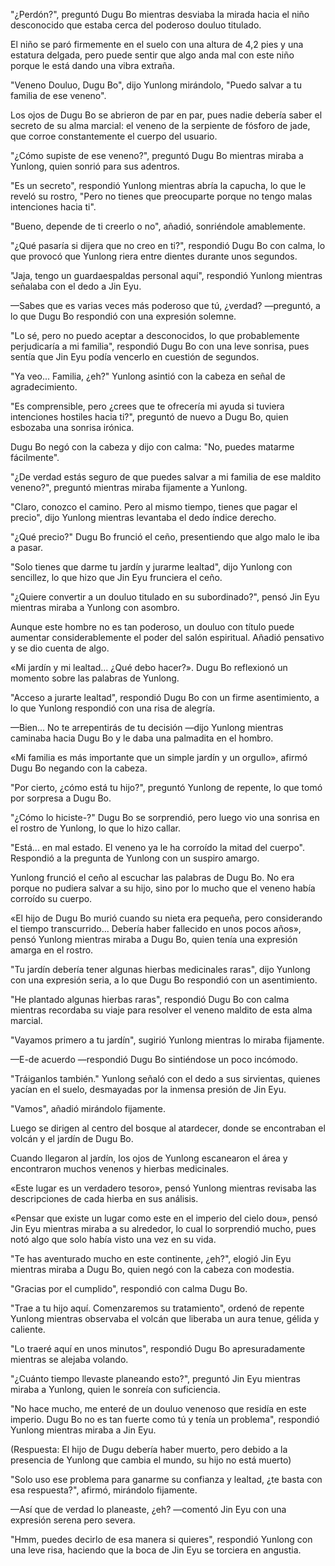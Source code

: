 
"¿Perdón?", preguntó Dugu Bo mientras desviaba la mirada hacia el niño desconocido que estaba cerca del poderoso douluo titulado.

El niño se paró firmemente en el suelo con una altura de 4,2 pies y una estatura delgada, pero puede sentir que algo anda mal con este niño porque le está dando una vibra extraña.

"Veneno Douluo, Dugu Bo", dijo Yunlong mirándolo, "Puedo salvar a tu familia de ese veneno".

Los ojos de Dugu Bo se abrieron de par en par, pues nadie debería saber el secreto de su alma marcial: el veneno de la serpiente de fósforo de jade, que corroe constantemente el cuerpo del usuario.

"¿Cómo supiste de ese veneno?", preguntó Dugu Bo mientras miraba a Yunlong, quien sonrió para sus adentros.

"Es un secreto", respondió Yunlong mientras abría la capucha, lo que le reveló su rostro, "Pero no tienes que preocuparte porque no tengo malas intenciones hacia ti".

"Bueno, depende de ti creerlo o no", añadió, sonriéndole amablemente.

"¿Qué pasaría si dijera que no creo en ti?", respondió Dugu Bo con calma, lo que provocó que Yunlong riera entre dientes durante unos segundos.

"Jaja, tengo un guardaespaldas personal aquí", respondió Yunlong mientras señalaba con el dedo a Jin Eyu.

—Sabes que es varias veces más poderoso que tú, ¿verdad? —preguntó, a lo que Dugu Bo respondió con una expresión solemne.

"Lo sé, pero no puedo aceptar a desconocidos, lo que probablemente perjudicaría a mi familia", respondió Dugu Bo con una leve sonrisa, pues sentía que Jin Eyu podía vencerlo en cuestión de segundos.

"Ya veo... Familia, ¿eh?" Yunlong asintió con la cabeza en señal de agradecimiento.

"Es comprensible, pero ¿crees que te ofrecería mi ayuda si tuviera intenciones hostiles hacia ti?", preguntó de nuevo a Dugu Bo, quien esbozaba una sonrisa irónica.

Dugu Bo negó con la cabeza y dijo con calma: "No, puedes matarme fácilmente".

"¿De verdad estás seguro de que puedes salvar a mi familia de ese maldito veneno?", preguntó mientras miraba fijamente a Yunlong.

"Claro, conozco el camino. Pero al mismo tiempo, tienes que pagar el precio", dijo Yunlong mientras levantaba el dedo índice derecho.

"¿Qué precio?" Dugu Bo frunció el ceño, presentiendo que algo malo le iba a pasar.

"Solo tienes que darme tu jardín y jurarme lealtad", dijo Yunlong con sencillez, lo que hizo que Jin Eyu frunciera el ceño.

"¿Quiere convertir a un douluo titulado en su subordinado?", pensó Jin Eyu mientras miraba a Yunlong con asombro.

Aunque este hombre no es tan poderoso, un douluo con título puede aumentar considerablemente el poder del salón espiritual. Añadió pensativo y se dio cuenta de algo.

«Mi jardín y mi lealtad... ¿Qué debo hacer?». Dugu Bo reflexionó un momento sobre las palabras de Yunlong.

"Acceso a jurarte lealtad", respondió Dugu Bo con un firme asentimiento, a lo que Yunlong respondió con una risa de alegría.

—Bien... No te arrepentirás de tu decisión —dijo Yunlong mientras caminaba hacia Dugu Bo y le daba una palmadita en el hombro.

«Mi familia es más importante que un simple jardín y un orgullo», afirmó Dugu Bo negando con la cabeza.

"Por cierto, ¿cómo está tu hijo?", preguntó Yunlong de repente, lo que tomó por sorpresa a Dugu Bo.

"¿Cómo lo hiciste-?" Dugu Bo se sorprendió, pero luego vio una sonrisa en el rostro de Yunlong, lo que lo hizo callar.

"Está... en mal estado. El veneno ya le ha corroído la mitad del cuerpo". Respondió a la pregunta de Yunlong con un suspiro amargo.

Yunlong frunció el ceño al escuchar las palabras de Dugu Bo. No era porque no pudiera salvar a su hijo, sino por lo mucho que el veneno había corroído su cuerpo.

«El hijo de Dugu Bo murió cuando su nieta era pequeña, pero considerando el tiempo transcurrido... Debería haber fallecido en unos pocos años», pensó Yunlong mientras miraba a Dugu Bo, quien tenía una expresión amarga en el rostro.

"Tu jardín debería tener algunas hierbas medicinales raras", dijo Yunlong con una expresión seria, a lo que Dugu Bo respondió con un asentimiento.

"He plantado algunas hierbas raras", respondió Dugu Bo con calma mientras recordaba su viaje para resolver el veneno maldito de esta alma marcial.

"Vayamos primero a tu jardín", sugirió Yunlong mientras lo miraba fijamente.

—E-de acuerdo —respondió Dugu Bo sintiéndose un poco incómodo.

"Tráiganlos también." Yunlong señaló con el dedo a sus sirvientas, quienes yacían en el suelo, desmayadas por la inmensa presión de Jin Eyu.

"Vamos", añadió mirándolo fijamente.

Luego se dirigen al centro del bosque al atardecer, donde se encontraban el volcán y el jardín de Dugu Bo.

Cuando llegaron al jardín, los ojos de Yunlong escanearon el área y encontraron muchos venenos y hierbas medicinales.

«Este lugar es un verdadero tesoro», pensó Yunlong mientras revisaba las descripciones de cada hierba en sus análisis.

«Pensar que existe un lugar como este en el imperio del cielo dou», pensó Jin Eyu mientras miraba a su alrededor, lo cual lo sorprendió mucho, pues notó algo que solo había visto una vez en su vida.

"Te has aventurado mucho en este continente, ¿eh?", elogió Jin Eyu mientras miraba a Dugu Bo, quien negó con la cabeza con modestia.

"Gracias por el cumplido", respondió con calma Dugu Bo.

"Trae a tu hijo aquí. Comenzaremos su tratamiento", ordenó de repente Yunlong mientras observaba el volcán que liberaba un aura tenue, gélida y caliente.

"Lo traeré aquí en unos minutos", respondió Dugu Bo apresuradamente mientras se alejaba volando.

"¿Cuánto tiempo llevaste planeando esto?", preguntó Jin Eyu mientras miraba a Yunlong, quien le sonreía con suficiencia.

"No hace mucho, me enteré de un douluo venenoso que residía en este imperio. Dugu Bo no es tan fuerte como tú y tenía un problema", respondió Yunlong mientras miraba a Jin Eyu.

(Respuesta: El hijo de Dugu debería haber muerto, pero debido a la presencia de Yunlong que cambia el mundo, su hijo no está muerto)

"Solo uso ese problema para ganarme su confianza y lealtad, ¿te basta con esa respuesta?", afirmó, mirándolo fijamente.

—Así que de verdad lo planeaste, ¿eh? —comentó Jin Eyu con una expresión serena pero severa.

"Hmm, puedes decirlo de esa manera si quieres", respondió Yunlong con una leve risa, haciendo que la boca de Jin Eyu se torciera en angustia.